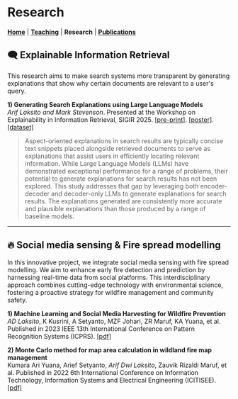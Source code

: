 # Research
**[Home](/)** | **[Teaching](/teach)** | **Research** | **[Publications](/publications)**

## 🗨️ Explainable Information Retrieval
This research aims to make search systems more transparent by generating explanations that show why certain documents are relevant to a user's query.

**1) Generating Search Explanations using Large Language Models**<br />
*Arif Laksito and Mark Stevenson*. Presented at the Workshop on Explainability in Information Retrieval, SIGIR 2025. [[pre-print]](https://arxiv.org/abs/2507.16692). [[poster]](https://github.com/ariflaksito/en-wikisa/blob/main/WeXIR-SIGIR2025-poster.pdf). [[dataset]](https://github.com/ariflaksito/en-wikisa)

> Aspect-oriented explanations in search results are typically concise text snippets placed alongside retrieved documents to serve as explanations that assist users in efficiently locating relevant information. While Large Language Models (LLMs) have demonstrated exceptional performance for a range of problems, their potential to generate explanations for search results has not been explored. This study addresses that gap by leveraging both encoder-decoder and decoder-only LLMs to generate explanations for search results. The explanations generated are consistently more accurate and plausible explanations than those produced by a range of baseline models. 

---

## 🔥 Social media sensing & Fire spread modelling
In this innovative project, we integrate social media sensing with fire spread modelling. We aim to enhance early fire detection and prediction by harnessing real-time data from social platforms. This interdisciplinary approach combines cutting-edge technology with environmental science, fostering a proactive strategy for wildfire management and community safety.

**1) Machine Learning and Social Media Harvesting for Wildfire Prevention**<br />
*AD Laksito*, K Kusrini, A Setyanto, MZF Johari, ZR Maruf, KA Yuana, et al. Published in 2023 IEEE 13th International Conference on Pattern Recognition Systems (ICPRS). [[pdf]](https://ieeexplore.ieee.org/abstract/document/10179001)

**2) Monte Carlo method for map area calculation in wildland fire map management**<br />
Kumara Ari Yuana, Arief Setyanto, *Arif Dwi Laksito*, Zauvik Rizaldi Maruf, et al. Published in 2022 6th International Conference on Information Technology, Information Systems and Electrical Engineering (ICITISEE). [[pdf]](https://ieeexplore.ieee.org/abstract/document/10057604)

